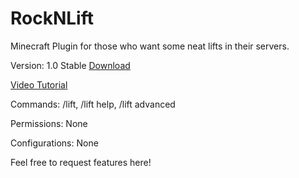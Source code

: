 RockNLift
==========

Minecraft Plugin for those who want some neat lifts in their servers.

Version: 1.0 Stable
[Download](https://github.com/Mywk/RockNLift/releases/download/1.0/RockNLift.jar)

[Video Tutorial](http://youtu.be/vt5fpE0bzSY)

Commands:
/lift, 
/lift help, 
/lift advanced

Permissions:
None

Configurations:
None

Feel free to request features here!